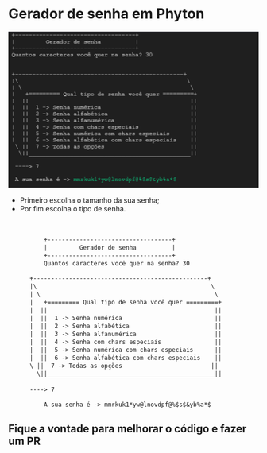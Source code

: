 # Gerador de senha em Phyton


<img src="imgs/exemplo.png">

<br>

* Primeiro escolha o tamanho da sua senha;
* Por fim escolha o tipo de senha.

<br>

~~~
          +-----------------------------------+
          |         Gerador de senha          |
          +-----------------------------------+
          Quantos caracteres você quer na senha? 30
~~~

~~~
      +-------------------------------------------------+ 
      |\                                                 \
      | \                                                 \
      |   +========= Qual tipo de senha você quer =========+
      |  ||                                               ||
      |  ||  1 -> Senha numérica                          ||
      |  ||  2 -> Senha alfabética                        ||
      |  ||  3 -> Senha alfanumérica                      ||
      |  ||  4 -> Senha com chars especiais               ||
      |  ||  5 -> Senha numérica com chars especiais      ||
      |  ||  6 -> Senha alfabética com chars especiais    ||
      \ ||  7 -> Todas as opções                         ||
        \||_______________________________________________||

      ----> 7
~~~

~~~
          A sua senha é -> mmrkuk1*yw@lnovdpf@%$s$&yb%a*$
~~~

## Fique a vontade para melhorar o código e fazer um PR